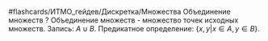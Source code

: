 #flashcards/ИТМО_гейдев/Дискретка/Множества
Объединение множеств
?
Объединение множеств - множество точек исходных множеств.
Запись: $A \cup B$.
Предикатное определение: $\{x,y | x \in A, y \in B\}$.
